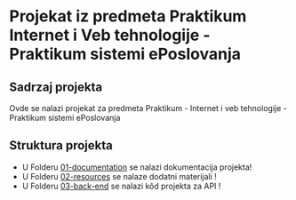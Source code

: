 # Projekat iz predmeta Praktikum Internet i Veb tehnologije - Praktikum sistemi ePoslovanja

## Sadrzaj projekta

Ovde se nalazi projekat za predmeta Praktikum - Internet i veb tehnologije - Praktikum sistemi ePoslovanja 

## Struktura projekta

* U Folderu [01-documentation](./01-documentation) se nalazi dokumentacija projekta!
* U Folderu [02-resources](./02-resources) se nalaze dodatni materijali !
* U Folderu [03-back-end](./03-back-end) se nalazi kôd projekta za API !

